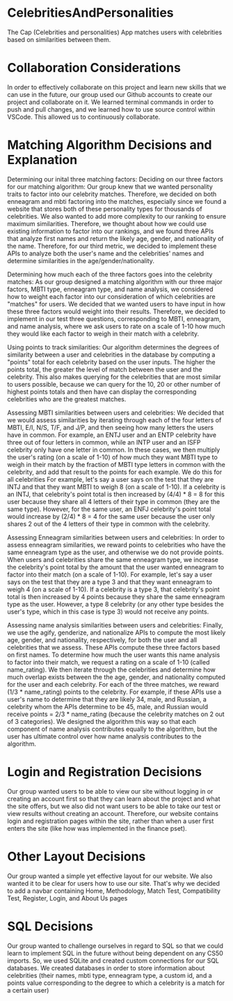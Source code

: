# CelebritiesAndPersonalities

The Cap (Celebrities and personalities) App matches users with celebrities based on similarities between them. 

# Collaboration Considerations

In order to effectively collaborate on this project and learn new skills that we can use in the future, our group used our Github accounts to create our project and collaborate on it. We learned terminal commands in order to push and pull changes, and we learned how to use source control within VSCode. This allowed us to continuously collaborate. 

# Matching Algorithm Decisions and Explanation

Determining our inital three matching factors: Deciding on our three factors for our matching algorithm: Our group knew that we wanted personality traits to factor into our celebrity matches. Therefore, we decided on both enneagram and mbti factoring into the matches, especially since we found a website that stores both of these personality types for thousands of celebrities. We also wanted to add more complexity to our ranking to ensure maximum similarities. Therefore, we thought about how we could use existing information to factor into our rankings, and we found three APIs that analyze first names and return the likely age, gender, and nationality of the name. Therefore, for our third metric, we decided to implement these APIs to analyze both the user's name and the celebrities' names and determine similarities in the age/gender/nationality. 

Determining how much each of the three factors goes into the celebrity matches: As our group designed a matching algorithm with our three major factors, MBTI type, enneagram type, and name analysis, we considered how to weight each factor into our consideration of which celebrities are "matches" for users. We decided that we wanted users to have input in how these three factors would weight into their results. Therefore, we decided to implement in our test three questions, corresponding to MBTI, enneagram, and name analysis, where we ask users to rate on a scale of 1-10 how much they would like each factor to weigh in their match with a celebrity. 

Using points to track similarities: Our algorithm determines the degrees of similarity between a user and celebrities in the database by computing a "points" total for each celebrity based on the user inputs. The higher the points total, the greater the level of match between the user and the celebrity. This also makes querying for the celebrities that are most similar to users possible, because we can query for the 10, 20 or other number of highest points totals and then have can display the corresponding celebrities who are the greatest matches. 

Assessing MBTI similarities between users and celebrities: We decided that we would assess similarities by iterating through each of the four letters of MBTI, E/I, N/S, T/F, and J/P, and then seeing how many letters the users have in common. For example, an ENTJ user and an ENTP celebrity have three out of four letters in common, while an INTP user and an ISFP celebrity only have one letter in common. In these cases, we then multiply the user's rating (on a scale of 1-10) of how much they want MBTI type to weigh in their match by the fraction of MBTI type letters in common with the celebrity, and add that result to the points for each example. We do this for all celebrities For example, let's say a user says on the test that they are INTJ and that they want MBTI to weigh 8 (on a scale of 1-10). If a celebrity is an INTJ, that celebrity's point total is then increased by (4/4) * 8 = 8 for this user because they share all 4 letters of their type in common (they are the same type). However, for the same user, an ENFJ celebrity's point total would increase by (2/4) * 8 = 4 for the same user because the user only shares 2 out of the 4 letters of their type in common with the celebrity.

Assessing Enneagram similarities between users and celebrities: In order to assess enneagram similarities, we reward points to celebrities who have the same enneagram type as the user, and otherwise we do not provide points. When users and celebrities share the same enneagram type, we increase the celebrity's point total by the amount that the user wanted enneagram to factor into their match (on a scale of 1-10). For example, let's say a user says on the test that they are a type 3 and that they want enneagram to weigh 4 (on a scale of 1-10). If a celebrity is a type 3, that celebrity's point total is then increased by 4 points because they share the same enneagram type as the user. However, a type 8 celebrity (or any other type besides the user's type, which in this case is type 3) would not receive any points.

Assessing name analysis similarities between users and celebrities: Finally, we use the agify, genderize, and nationalize APIs to compute the most likely age, gender, and nationality, respectively, for both the user and all celebrities that we assess. These APIs compute these three factors based on first names. To determine how much the user wants this name analysis to factor into their match, we request a rating on a scale of 1-10 (called name_rating). We then iterate through the celebrities and determine how much overlap exists between the the age, gender, and nationality computed for the user and each celebrity. For each of the three matches, we reward (1/3 * name_rating) points to the celebrity. For example, if these APIs use a user's name to determine that they are likely 34, male, and Russian, a celebrity whom the APIs determine to be 45, male, and Russian would receive points = 2/3 * name_rating (because the celebrity matches on 2 out of 3 categories). We designed the algorithm this way so that each component of name analysis contributes equally to the algorithm, but the user has ultimate control over how name analysis contributes to the algorithm. 


# Login and Registration Decisions 

Our group wanted users to be able to view our site without logging in or creating an account first so that they can learn about the project and what the site offers, but we also did not want users to be able to take our test or view results without creating an account. Therefore, our website contains login and registration pages within the site, rather than when a user first enters the site (like how was implemented in the finance pset). 

# Other Layout Decisions

Our group wanted a simple yet effective layout for our website. We also wanted it to be clear for users how to use our site. That's why we decided to add a navbar containing Home, Methodology, Match Test, Compatibility Test, Register, Login, and About Us pages

# SQL Decisions

Our group wanted to challenge ourselves in regard to SQL so that we could learn to implement SQL in the future without being dependent on any CS50 imports. So, we used SQLite and created custom connections for our SQL databases. We created databases in order to store information about celebrities (their names, mbti type, enneagram type, a custom id, and a points value corresponding to the degree to which a celebrity is a match for a certain user)

